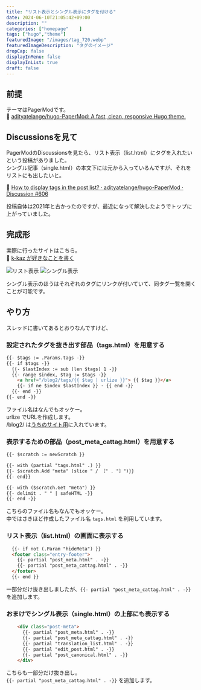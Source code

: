 ```yaml
---
title: "リスト表示とシングル表示にタグを付ける"
date: 2024-06-10T21:05:42+09:00
description: ""
categories: ["homepage"    ]
tags: ["hugo","theme"]
featuredImage: "/images/tag_720.webp"
featuredImageDescription: "タグのイメージ"
dropCap: false
displayInMenu: false
displayInList: true
draft: false
---
```

## 前提

テーマはPagerModです。  
:link: [adityatelange/hugo-PaperMod: A fast, clean, responsive Hugo theme.](https://github.com/adityatelange/hugo-PaperMod/)


## Discussionsを見て

PagerModのDiscussionsを見たら、リスト表示（list.html）にタグを入れたいという投稿がありました。  
シングル記事（single.html）の本文下には元から入っているんですが、それをリストにも出したいと。  

:link: [How to display tags in the post list? · adityatelange/hugo-PaperMod · Discussion #606](https://github.com/adityatelange/hugo-PaperMod/discussions/606)

投稿自体は2021年と古かったのですが、最近になって解決したようでトップに上がっていました。  

## 完成形

実際に行ったサイトはこちら。  
:link: [k-kaz が好きなことを書く](https://k-kaz.net/blog2/)

![リスト表示](/images/hugo-tags-001.webp)
![シングル表示](/images/hugo-tags-002.webp)

シングル表示のほうはそれぞれのタグにリンクが付いていて、同タグ一覧を開くことが可能です。  

## やり方

スレッドに書いてあるとおりなんですけど、  

### 設定されたタグを抜き出す部品（tags.html）を用意する

``` html
{{- $tags := .Params.tags -}}
{{- if $tags -}}
  {{- $lastIndex := sub (len $tags) 1 -}}
  {{- range $index, $tag := $tags -}}
    <a href="/blog2/tags/{{ $tag | urlize }}"> {{ $tag }}</a>
    {{- if ne $index $lastIndex }} · {{ end -}}
  {{- end -}}
{{- end -}}
```

ファイル名はなんでもオッケー。  
urlize でURLを作成します。  
/blog2/ は[うちのサイト用](https://k-kaz.net/blog2/)に入れています。  

### 表示するための部品（post_meta_cattag.html）を用意する

``` html
{{- $scratch := newScratch }}

{{- with (partial "tags.html" .) }}
{{- $scratch.Add "meta" (slice " / ［" . "］")}}
{{- end}}

{{- with ($scratch.Get "meta") }}
{{- delimit . " " | safeHTML -}}
{{- end -}}
```

こちらのファイル名もなんでもオッケー。  
中ではさきほど作成したファイル名 `tags.html` を利用しています。  

### リスト表示（list.html）の画面に表示する

``` html
  {{- if not (.Param "hideMeta") }}
  <footer class="entry-footer">
    {{- partial "post_meta.html" . -}}
    {{- partial "post_meta_cattag.html" . -}}
  </footer>
  {{- end }}
```

一部分だけ抜き出しましたが、`{{- partial "post_meta_cattag.html" . -}}` を追加します。  

### おまけでシングル表示（single.html）の上部にも表示する

``` html
    <div class="post-meta">
      {{- partial "post_meta.html" . -}}
      {{- partial "post_meta_cattag.html" . -}}
      {{- partial "translation_list.html" . -}}
      {{- partial "edit_post.html" . -}}
      {{- partial "post_canonical.html" . -}}
    </div>
```

こちらも一部分だけ抜き出し。  
`{{- partial "post_meta_cattag.html" . -}}` を追加します。  
